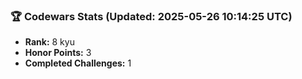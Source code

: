 ### 🏆 Codewars Stats (Updated: 2025-05-26 10:14:25 UTC)

- **Rank:** 8 kyu
- **Honor Points:** 3
- **Completed Challenges:** 1
